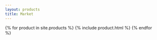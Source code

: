 ```yaml
---
layout: products
title: Market
---
```

{% for product in site.products %}
  {% include product.html %}
{% endfor %}